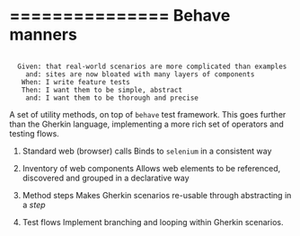 ===============
Behave manners
===============

```Gherkin

  Given: that real-world scenarios are more complicated than examples
    and: sites are now bloated with many layers of components
   When: I write feature tests
   Then: I want them to be simple, abstract
    and: I want them to be thorough and precise
```

A set of utility methods, on top of `behave` test framework.
This goes further than the Gherkin language, implementing a more rich
set of operators and testing flows.


1. Standard web (browser) calls
  Binds to `selenium` in a consistent way

2. Inventory of web components
  Allows web elements to be referenced, discovered and grouped in a
  declarative way
  
3. Method steps
  Makes Gherkin scenarios re-usable through abstracting in a *step*

4. Test flows
  Implement branching and looping within Gherkin scenarios.
  


